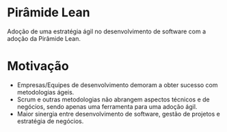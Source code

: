 Pirâmide Lean
=============

Adoção de uma estratégia ágil no desenvolvimento de software com a adoção da Pirâmide Lean.

Motivação
=============

* Empresas/Equipes de desenvolvimento demoram a obter sucesso com metodologias ágeis.
* Scrum e outras metodologias não abrangem aspectos técnicos e de negócios, sendo apenas uma ferramenta para uma adoção ágil.
* Maior sinergia entre desenvolvimento de software, gestão de projetos e estratégia de negócios.
